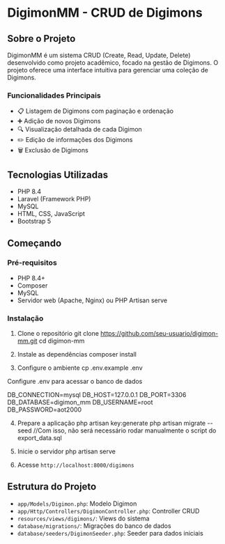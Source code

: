 # DigimonMM - CRUD de Digimons


## Sobre o Projeto

DigimonMM é um sistema CRUD (Create, Read, Update, Delete) desenvolvido como projeto acadêmico, focado na gestão de Digimons. O projeto oferece uma interface intuitiva para gerenciar uma coleção de Digimons.

### Funcionalidades Principais

- 📋 Listagem de Digimons com paginação e ordenação
- ➕ Adição de novos Digimons
- 🔍 Visualização detalhada de cada Digimon
- ✏️ Edição de informações dos Digimons
- 🗑️ Exclusão de Digimons

## Tecnologias Utilizadas

- PHP 8.4
- Laravel (Framework PHP)
- MySQL
- HTML, CSS, JavaScript
- Bootstrap 5

## Começando

### Pré-requisitos

- PHP 8.4+
- Composer
- MySQL
- Servidor web (Apache, Nginx) ou PHP Artisan serve

### Instalação

1. Clone o repositório
git clone https://github.com/seu-usuario/digimon-mm.git
cd digimon-mm


2. Instale as dependências
composer install

3. Configure o ambiente
cp .env.example .env

Configure .env para acessar o banco de dados

DB_CONNECTION=mysql
DB_HOST=127.0.0.1
DB_PORT=3306
DB_DATABASE=digimon_mm
DB_USERNAME=root
DB_PASSWORD=aot2000

4. Prepare a aplicação
php artisan key:generate
php artisan migrate --seed //Com isso, não será necessário rodar manualmente o script do export_data.sql

5. Inicie o servidor
php artisan serve

6. Acesse `http://localhost:8000/digimons`

## Estrutura do Projeto

- `app/Models/Digimon.php`: Modelo Digimon
- `app/Http/Controllers/DigimonController.php`: Controller CRUD
- `resources/views/digimons/`: Views do sistema
- `database/migrations/`: Migrações do banco de dados
- `database/seeders/DigimonSeeder.php`: Seeder para dados iniciais